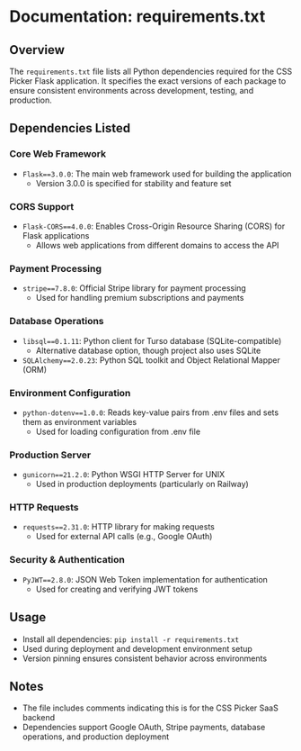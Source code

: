 # Documentation: requirements.txt

## Overview
The `requirements.txt` file lists all Python dependencies required for the CSS Picker Flask application. It specifies the exact versions of each package to ensure consistent environments across development, testing, and production.

## Dependencies Listed

### Core Web Framework
- `Flask==3.0.0`: The main web framework used for building the application
  - Version 3.0.0 is specified for stability and feature set

### CORS Support
- `Flask-CORS==4.0.0`: Enables Cross-Origin Resource Sharing (CORS) for Flask applications
  - Allows web applications from different domains to access the API

### Payment Processing
- `stripe==7.8.0`: Official Stripe library for payment processing
  - Used for handling premium subscriptions and payments

### Database Operations
- `libsql==0.1.11`: Python client for Turso database (SQLite-compatible)
  - Alternative database option, though project also uses SQLite
- `SQLAlchemy==2.0.23`: Python SQL toolkit and Object Relational Mapper (ORM)

### Environment Configuration
- `python-dotenv==1.0.0`: Reads key-value pairs from .env files and sets them as environment variables
  - Used for loading configuration from .env file

### Production Server
- `gunicorn==21.2.0`: Python WSGI HTTP Server for UNIX
  - Used in production deployments (particularly on Railway)

### HTTP Requests
- `requests==2.31.0`: HTTP library for making requests
  - Used for external API calls (e.g., Google OAuth)

### Security & Authentication
- `PyJWT==2.8.0`: JSON Web Token implementation for authentication
  - Used for creating and verifying JWT tokens

## Usage
- Install all dependencies: `pip install -r requirements.txt`
- Used during deployment and development environment setup
- Version pinning ensures consistent behavior across environments

## Notes
- The file includes comments indicating this is for the CSS Picker SaaS backend
- Dependencies support Google OAuth, Stripe payments, database operations, and production deployment